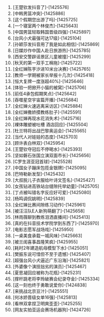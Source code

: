 
1. [王楚钦发抖音了]-[1425576]
1. [中韩男篮冲突]-[1425886]
1. [这个假期您出游了吗]-[1425725]
1. [一个寝室两个林俊杰]-[1425643]
1. [中国男篮轻取韩国晋级四强]-[1425897]
1. [台风小犬最强可达17级]-[1425104]
1. [孙颖莎发抖音用了我是如此相信]-[1425869]
1. [日媒炒作中国人赴日旅游热]-[1425785]
1. [西安交警辟谣景区儿童被撞]-[1425299]
1. [秋天的第一双手工棉拖]-[1425722]
1. [全红婵陈芋汐进10米台决赛]-[1425765]
1. [教师一学期被家长举报十几次]-[1425418]
1. [恒大复牌一度涨超40%]-[1425646]
1. [体验一把掀开小猫的被窝]-[1425706]
1. [前任4承包假期笑点]-[1425642]
1. [吞噬星空宇宙篇开播]-[1425684]
1. [全红婵火速逃离采访区]-[1425884]
1. [全红婵撒娇摸教练肚子]-[1425591]
1. [全红婵再现水花消失术]-[1425716]
1. [裸体雕塑被吐槽 酒店回应]-[1425504]
1. [杜兰特将出战巴黎奥运会]-[1425565]
1. [当代人对娃娃的态度]-[1425703]
1. [顾许表白林双]-[1425954]
1. [王楚钦夺冠后不停喝水]-[1425393]
1. [坚如磐石张国立演双面市长]-[1425656]
1. [C罗生涯亚冠首球]-[1425528]
1. [中国女子蹦床包揽金银牌]-[1425095]
1. [巴特勒新发型]-[1425432]
1. [大叔脱儿子衣服给叶诗文签名]-[1425427]
1. [女孩钻进高铁站台缝隙托举幼童]-[1425705]
1. [丁点被叫错名字反应好可爱]-[1425080]
1. [杨鸣调侃姚明]-[1425839]
1. [全红婵比赛间隙练习动作]-[1425961]
1. [被汪汪队E人新狗萌翻了]-[1425658]
1. [林雨薇聊到教练泪洒直播间]-[1425413]
1. [真的在抖音技术学院学到东西了]-[1425970]
1. [电影志愿军战场戏]-[1425950]
1. [一桌美食承载一城风味]-[1425663]
1. [被兰闺喜事昌隆笑疯]-[1425955]
1. [耗时2年建造航母模型下水]-[1425051]
1. [樊振东说可惜但不至于遗憾]-[1425407]
1. [超强台风小犬逼近广东沿海]-[1425821]
1. [外婆像个演技拙劣的演员]-[1425467]
1. [夏思凝回应被称为花瓶]-[1425231]
1. [撑杆跳老将李玲破赛会纪录夺金]-[1425334]
1. [这一刻也终于勇敢说爱你]-[1424838]
1. [来挑战北京豆汁]-[1425551]
1. [何冰娇晋级女单16强]-[1425813]
1. [看林双拿捏卫明爽歪歪]-[1425255]
1. [网友实拍亚运会赛场机器狗]-[1424726]